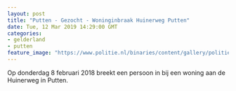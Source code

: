 ```yaml
---
layout: post
title: "Putten - Gezocht - Woninginbraak Huinerweg Putten"
date: Tue, 12 Mar 2019 14:29:00 GMT
categories: 
- gelderland 
- putten 
feature_image: "https://www.politie.nl/binaries/content/gallery/politie/gezocht/verdachten/2019/maart/02-on/2018062848-1.jpg"
---
```


Op donderdag 8 februari 2018 breekt een persoon in bij een woning aan de Huinerweg in Putten.
